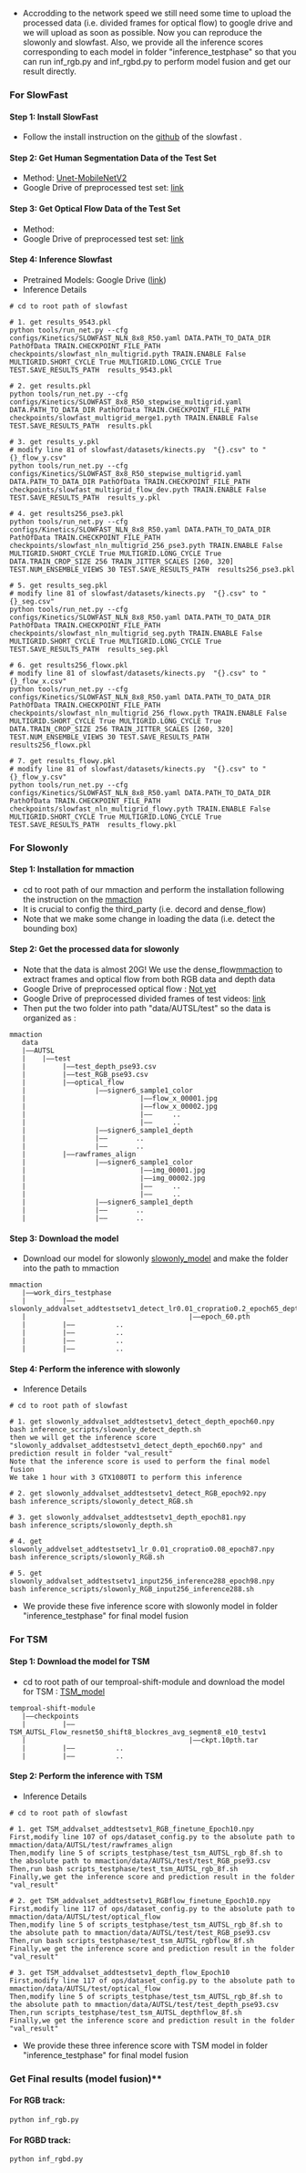 - Accrodding to the network speed we still need some time to upload the processed data (i.e. divided frames for optical flow) to google drive and we will upload as soon as possible. Now you can reproduce the slowonly and slowfast. Also, we provide all the inference scores corresponding to each model in folder "inference_testphase" so that you can run inf_rgb.py and inf_rgbd.py to perform model fusion and get our result directly.

### For SlowFast
#### **Step 1: Install SlowFast**
- Follow the install instruction on the [github](https://github.com/facebookresearch/SlowFast.git) of the slowfast
.
#### **Step 2: Get Human Segmentation Data of the Test Set**
- Method: [Unet-MobileNetV2](https://github.com/thuyngch/Human-Segmentation-PyTorch)
- Google Drive of preprocessed test set: [link](https://drive.google.com/drive/folders/1I9Cam2NwRbt_zkGnO_phquLrpT3iCy8R?usp=sharing)
#### **Step 3: Get Optical Flow Data of the Test Set**
- Method: 
- Google Drive of preprocessed test set: [link](https://drive.google.com/drive/folders/1I9Cam2NwRbt_zkGnO_phquLrpT3iCy8R?usp=sharing)
#### **Step 4: Inference Slowfast**
- Pretrained Models: Google Drive ([link](https://drive.google.com/drive/folders/1JPZ_v-kwVULGsgJYGRtHDVDQLKX4vVXf?usp=sharing))
- Inference Details
```
# cd to root path of slowfast

# 1. get results_9543.pkl
python tools/run_net.py --cfg configs/Kinetics/SLOWFAST_NLN_8x8_R50.yaml DATA.PATH_TO_DATA_DIR PathOfData TRAIN.CHECKPOINT_FILE_PATH checkpoints/slowfast_nln_multigrid.pyth TRAIN.ENABLE False MULTIGRID.SHORT_CYCLE True MULTIGRID.LONG_CYCLE True TEST.SAVE_RESULTS_PATH  results_9543.pkl

# 2. get results.pkl
python tools/run_net.py --cfg configs/Kinetics/SLOWFAST_8x8_R50_stepwise_multigrid.yaml DATA.PATH_TO_DATA_DIR PathOfData TRAIN.CHECKPOINT_FILE_PATH checkpoints/slowfast_multigrid_merge1.pyth TRAIN.ENABLE False TEST.SAVE_RESULTS_PATH  results.pkl

# 3. get results_y.pkl
# modify line 81 of slowfast/datasets/kinects.py  "{}.csv" to "{}_flow_y.csv"
python tools/run_net.py --cfg configs/Kinetics/SLOWFAST_8x8_R50_stepwise_multigrid.yaml DATA.PATH_TO_DATA_DIR PathOfData TRAIN.CHECKPOINT_FILE_PATH checkpoints/slowfast_multigrid_flow_dev.pyth TRAIN.ENABLE False TEST.SAVE_RESULTS_PATH  results_y.pkl

# 4. get results256_pse3.pkl
python tools/run_net.py --cfg configs/Kinetics/SLOWFAST_NLN_8x8_R50.yaml DATA.PATH_TO_DATA_DIR PathOfData TRAIN.CHECKPOINT_FILE_PATH checkpoints/slowfast_nln_multigrid_256_pse3.pyth TRAIN.ENABLE False MULTIGRID.SHORT_CYCLE True MULTIGRID.LONG_CYCLE True DATA.TRAIN_CROP_SIZE 256 TRAIN_JITTER_SCALES [260, 320] TEST.NUM_ENSEMBLE_VIEWS 30 TEST.SAVE_RESULTS_PATH  results256_pse3.pkl

# 5. get results_seg.pkl
# modify line 81 of slowfast/datasets/kinects.py  "{}.csv" to "{}_seg.csv"
python tools/run_net.py --cfg configs/Kinetics/SLOWFAST_NLN_8x8_R50.yaml DATA.PATH_TO_DATA_DIR PathOfData TRAIN.CHECKPOINT_FILE_PATH checkpoints/slowfast_nln_multigrid_seg.pyth TRAIN.ENABLE False MULTIGRID.SHORT_CYCLE True MULTIGRID.LONG_CYCLE True TEST.SAVE_RESULTS_PATH  results_seg.pkl

# 6. get results256_flowx.pkl
# modify line 81 of slowfast/datasets/kinects.py  "{}.csv" to "{}_flow_x.csv"
python tools/run_net.py --cfg configs/Kinetics/SLOWFAST_NLN_8x8_R50.yaml DATA.PATH_TO_DATA_DIR PathOfData TRAIN.CHECKPOINT_FILE_PATH checkpoints/slowfast_nln_multigrid_256_flowx.pyth TRAIN.ENABLE False MULTIGRID.SHORT_CYCLE True MULTIGRID.LONG_CYCLE True DATA.TRAIN_CROP_SIZE 256 TRAIN_JITTER_SCALES [260, 320] TEST.NUM_ENSEMBLE_VIEWS 30 TEST.SAVE_RESULTS_PATH  results256_flowx.pkl

# 7. get results_flowy.pkl
# modify line 81 of slowfast/datasets/kinects.py  "{}.csv" to "{}_flow_y.csv"
python tools/run_net.py --cfg configs/Kinetics/SLOWFAST_NLN_8x8_R50.yaml DATA.PATH_TO_DATA_DIR PathOfData TRAIN.CHECKPOINT_FILE_PATH checkpoints/slowfast_nln_multigrid_flowy.pyth TRAIN.ENABLE False MULTIGRID.SHORT_CYCLE True MULTIGRID.LONG_CYCLE True TEST.SAVE_RESULTS_PATH  results_flowy.pkl

```

### For Slowonly
#### **Step 1: Installation for mmaction**
- cd to root path of our mmaction and perform the installation following the instruction on the [mmaction](https://github.com/open-mmlab/mmaction/blob/master/INSTALL.md) 
- It is crucial to config the third_party (i.e. decord and dense_flow)
- Note that we make some change in loading the data (i.e. detect the bounding box)
#### **Step 2: Get the processed data for slowonly**
- Note that the data is almost 20G! We use the dense_flow[mmaction](https://github.com/open-mmlab/mmaction/blob/master/DATASET.md) to extract frames and optical flow from both RGB data and depth data 
- Google Drive of preprocessed optical flow : [Not yet](待填)
- Google Drive of preprocessed divided frames of test videos: [link](https://drive.google.com/file/d/1Eq9sZxn61YRK76jfqkmMrXcsFPuAaI5j/view?usp=sharing)
- Then put the two folder into path "data/AUTSL/test" so the data is organized as :
```
mmaction
   data
   |——AUTSL
   |    |——test
   |         |——test_depth_pse93.csv
   |         |——test_RGB_pse93.csv
   |         |——optical_flow
   |                 |——signer6_sample1_color
   |                            |——flow_x_00001.jpg
   |                            |——flow_x_00002.jpg
   |                            |——     ..
   |                            |——     ..
   |                 |——signer6_sample1_depth
   |                 |——       ..
   |                 |——       ..
   |         |——rawframes_align
   |                 |——signer6_sample1_color
   |                            |——img_00001.jpg
   |                            |——img_00002.jpg
   |                            |——     ..
   |                            |——     ..
   |                 |——signer6_sample1_depth
   |                 |——       ..
   |                 |——       ..
```
#### **Step 3: Download the model**
- Download our model for slowonly [slowonly_model](https://drive.google.com/drive/folders/11FI_ymLr-4iv8-9w_kDzxBivS2G8_UMk?usp=sharing) and make the folder into the path to mmaction
```
mmaction
   |——work_dirs_testphase
   |         |——slowonly_addvalset_addtestsetv1_detect_lr0.01_cropratio0.2_epoch65_depth
   |                                        |——epoch_60.pth
   |         |——          ..
   |         |——          ..
   |         |——          ..
   |         |——          ..
```
#### **Step 4: Perform the inference with slowonly**
- Inference Details
```
# cd to root path of slowfast

# 1. get slowonly_addvalset_addtestsetv1_detect_depth_epoch60.npy
bash inference_scripts/slowonly_detect_depth.sh
then we will get the inference score "slowonly_addvalset_addtestsetv1_detect_depth_epoch60.npy" and prediction result in folder "val_result"
Note that the inference score is used to perform the final model fusion 
We take 1 hour with 3 GTX1080TI to perform this inference

# 2. get slowonly_addvalset_addtestsetv1_detect_RGB_epoch92.npy
bash inference_scripts/slowonly_detect_RGB.sh

# 3. get slowonly_addvalset_addtestsetv1_depth_epoch81.npy
bash inference_scripts/slowonly_depth.sh

# 4. get slowonly_addvelset_addtestsetv1_lr_0.01_cropratio0.08_epoch87.npy
bash inference_scripts/slowonly_RGB.sh

# 5. get slowonly_addvalset_addtestsetv1_input256_inference288_epoch98.npy
bash inference_scripts/slowonly_RGB_input256_inference288.sh

```

- We provide these five inference score with slowonly model in folder "inference_testphase" for final model fusion 



### For TSM
#### **Step 1: Download the model for TSM**
- cd to root path of our temproal-shift-module and download the model for TSM : [TSM_model](https://drive.google.com/drive/folders/1OhOHSUaJnRQvPQiW0uwcHc12p52OCZLM?usp=sharing)
```
temproal-shift-module
   |——checkpoints
   |         |——TSM_AUTSL_Flow_resnet50_shift8_blockres_avg_segment8_e10_testv1
   |                                        |——ckpt.10pth.tar
   |         |——          ..
   |         |——          ..
```
#### **Step 2: Perform the inference with TSM**
- Inference Details
```
# cd to root path of slowfast

# 1. get TSM_addvalset_addtestsetv1_RGB_finetune_Epoch10.npy
First,modify line 107 of ops/dataset_config.py to the absolute path to mmaction/data/AUTSL/test/rawframes_align
Then,modify line 5 of scripts_testphase/test_tsm_AUTSL_rgb_8f.sh to the absolute path to mmaction/data/AUTSL/test/test_RGB_pse93.csv
Then,run bash scripts_testphase/test_tsm_AUTSL_rgb_8f.sh
Finally,we get the inference score and prediction result in the folder "val_result"

# 2. get TSM_addvalset_addtestsetv1_RGBflow_finetune_Epoch10.npy
First,modify line 117 of ops/dataset_config.py to the absolute path to mmaction/data/AUTSL/test/optical_flow
Then,modify line 5 of scripts_testphase/test_tsm_AUTSL_rgb_8f.sh to the absolute path to mmaction/data/AUTSL/test/test_RGB_pse93.csv
Then,run bash scripts_testphase/test_tsm_AUTSL_rgbflow_8f.sh
Finally,we get the inference score and prediction result in the folder "val_result"

# 3. get TSM_addvalset_addtestsetv1_depth_flow_Epoch10
First,modify line 117 of ops/dataset_config.py to the absolute path to mmaction/data/AUTSL/test/optical_flow
Then,modify line 5 of scripts_testphase/test_tsm_AUTSL_rgb_8f.sh to the absolute path to mmaction/data/AUTSL/test/test_depth_pse93.csv
Then,run scripts_testphase/test_tsm_AUTSL_depthflow_8f.sh
Finally,we get the inference score and prediction result in the folder "val_result"

```

- We provide these three inference score with TSM model in folder "inference_testphase" for final model fusion



### Get Final results (model fusion)**

#### For RGB track:
```
python inf_rgb.py
```

#### For RGBD track:
```
python inf_rgbd.py
```